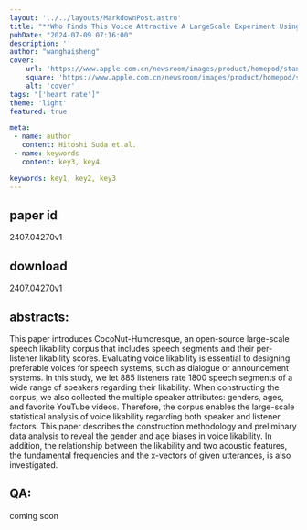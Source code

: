```yaml
---
layout: '../../layouts/MarkdownPost.astro'
title: "**Who Finds This Voice Attractive A LargeScale Experiment Using IntheWild Data**"
pubDate: "2024-07-09 07:16:00"
description: ''
author: "wanghaisheng"
cover:
    url: 'https://www.apple.com.cn/newsroom/images/product/homepod/standard/Apple-HomePod-hero-230118_big.jpg.large_2x.jpg'
    square: 'https://www.apple.com.cn/newsroom/images/product/homepod/standard/Apple-HomePod-hero-230118_big.jpg.large_2x.jpg'
    alt: 'cover'
tags: "['heart rate']" 
theme: 'light'
featured: true

meta:
 - name: author
   content: Hitoshi Suda et.al.
 - name: keywords
   content: key3, key4

keywords: key1, key2, key3
---
```


## paper id
2407.04270v1
## download
[2407.04270v1](http://arxiv.org/abs/2407.04270v1)
## abstracts:
This paper introduces CocoNut-Humoresque, an open-source large-scale speech likability corpus that includes speech segments and their per-listener likability scores. Evaluating voice likability is essential to designing preferable voices for speech systems, such as dialogue or announcement systems. In this study, we let 885 listeners rate 1800 speech segments of a wide range of speakers regarding their likability. When constructing the corpus, we also collected the multiple speaker attributes: genders, ages, and favorite YouTube videos. Therefore, the corpus enables the large-scale statistical analysis of voice likability regarding both speaker and listener factors. This paper describes the construction methodology and preliminary data analysis to reveal the gender and age biases in voice likability. In addition, the relationship between the likability and two acoustic features, the fundamental frequencies and the x-vectors of given utterances, is also investigated.
## QA:
coming soon

